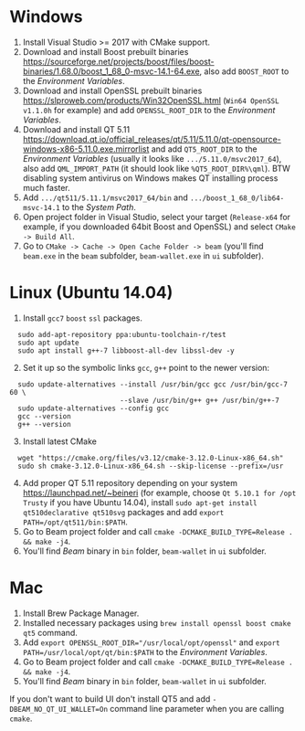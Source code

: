 # Windows
1. Install Visual Studio >= 2017 with CMake support.
1. Download and install Boost prebuilt binaries https://sourceforge.net/projects/boost/files/boost-binaries/1.68.0/boost_1_68_0-msvc-14.1-64.exe, also add `BOOST_ROOT` to the _Environment Variables_.
1. Download and install OpenSSL prebuilt binaries https://slproweb.com/products/Win32OpenSSL.html (`Win64 OpenSSL v1.1.0h` for example) and add `OPENSSL_ROOT_DIR` to the _Environment Variables_.
1. Download and install QT 5.11 https://download.qt.io/official_releases/qt/5.11/5.11.0/qt-opensource-windows-x86-5.11.0.exe.mirrorlist and add `QT5_ROOT_DIR` to the _Environment Variables_ (usually it looks like `.../5.11.0/msvc2017_64`), also add `QML_IMPORT_PATH` (it should look like `%QT5_ROOT_DIR%\qml`). BTW disabling system antivirus on Windows makes QT installing process much faster.
1. Add `.../qt511/5.11.1/msvc2017_64/bin` and `.../boost_1_68_0/lib64-msvc-14.1` to the _System Path_.
1. Open project folder in Visual Studio, select your target (`Release-x64` for example, if you downloaded 64bit Boost and OpenSSL) and select `CMake -> Build All`.
1. Go to `CMake -> Cache -> Open Cache Folder -> beam` (you'll find `beam.exe` in the `beam` subfolder, `beam-wallet.exe` in `ui` subfolder).

# Linux (Ubuntu 14.04)
1. Install `gcc7` `boost` `ssl` packages.
```
  sudo add-apt-repository ppa:ubuntu-toolchain-r/test
  sudo apt update
  sudo apt install g++-7 libboost-all-dev libssl-dev -y
```
2. Set it up so the symbolic links `gcc`, `g++` point to the newer version:
```
  sudo update-alternatives --install /usr/bin/gcc gcc /usr/bin/gcc-7 60 \
                           --slave /usr/bin/g++ g++ /usr/bin/g++-7 
  sudo update-alternatives --config gcc
  gcc --version
  g++ --version
```
3. Install latest CMake 
```
  wget "https://cmake.org/files/v3.12/cmake-3.12.0-Linux-x86_64.sh"
  sudo sh cmake-3.12.0-Linux-x86_64.sh --skip-license --prefix=/usr
```
4. Add proper QT 5.11 repository depending on your system https://launchpad.net/~beineri (for example, choose `Qt 5.10.1 for /opt Trusty` if you have Ubuntu 14.04), install `sudo apt-get install qt510declarative qt510svg` packages and add `export PATH=/opt/qt511/bin:$PATH`.
5. Go to Beam project folder and call `cmake -DCMAKE_BUILD_TYPE=Release . && make -j4`.
6. You'll find _Beam_ binary in `bin` folder, `beam-wallet` in `ui` subfolder.

# Mac
1. Install Brew Package Manager.
1. Installed necessary packages using `brew install openssl boost cmake qt5` command.
1. Add `export OPENSSL_ROOT_DIR="/usr/local/opt/openssl"` and `export PATH=/usr/local/opt/qt/bin:$PATH` to the _Environment Variables_.
1. Go to Beam project folder and call `cmake -DCMAKE_BUILD_TYPE=Release . && make -j4`.
1. You'll find _Beam_ binary in `bin` folder, `beam-wallet` in `ui` subfolder.

If you don't want to build UI don't install QT5 and add `-DBEAM_NO_QT_UI_WALLET=On` command line parameter when you are calling `cmake`.
